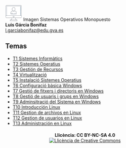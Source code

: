 
<div class="titulo">
  <img alt="Logo" src="imagenes/Logo_SOM.png" /> Imagen  Sistemas Operativos Monopuesto 
</div>

<div class="autor">
  <b>Luis Gárcia Bonifaz</b><br>
  <a href="mailto:l.garciabonifaz@edu.gva.es">l.garciabonifaz@edu.gva.es</a>
</div>

## Temas ##

  * [T1 Sistemes Informàtics](Tema01/SistemesInformatics.md) 
  * [T2 Sistemes Operatius](Tema02/SistemesOperatius.md) 
  * [T3 Gestión de Recursos](Tema03/GestionRecursos.md) 
  * [T4 Virtualització](Tema04/Virtualitzacio.md) 
  * [T5 Instalació Sistemes Operatius](Tema05/InstalacionSO.md) 
  * [T6 Configuració bàsica Windows](Tema06/ConfiguracionBasicaWindows.md) 
  * [T7 Gestió de fitxers i directoris en Windows](Tema07/FicherosDirectoriosWindows.md)
  * [T8 Gestió de usuaris i grups en Windows](Tema08/UsuariosGruposWindows.md)
  * [T9 Adminsitració del Sistema en Windows](Tema09/AdministracionWindows.md)
  * [T10 Introducción Linux](Tema10/IntroduccionLinux.md)
  * [T11 Gestion de archivos en Linux](Tema11/ArchivosLinux.md)
  * [T12 Gestion de usuarios en Linux](Tema12/Usuarios.md)
  * [T13 Administración en Linux](Tema13/Administracion_Linux.md)

<!-- **Última actualización:** {{ git_revision_date_localized }} -->

<div style="text-align: center; margin-top: 20px;">
  <b>Llicència: CC BY-NC-SA 4.0</b>
  <br>
  <a rel="license" href="http://creativecommons.org/licenses/by-nc-sa/4.0/"><img alt="Llicència de Creative Commons" style="border-width:0" src="https://i.creativecommons.org/l/by-nc-sa/4.0/88x31.png" /></a>
</div>
